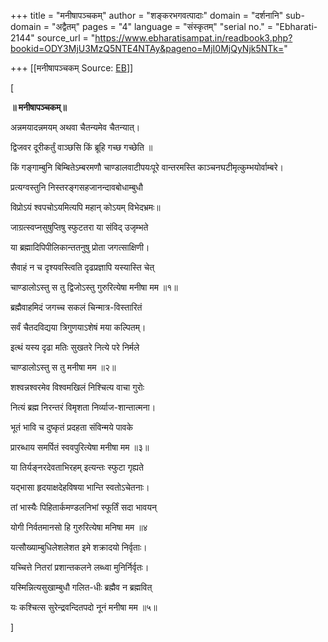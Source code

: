 +++
title = "मनीषापञ्चकम्"
author = "शङ्करभगवत्पादाः"
domain = "दर्शनानि"
sub-domain = "अद्वैतम्"
pages = "4"
language = "संस्कृतम्"
"serial no." = "Ebharati-2144"
source_url = "https://www.ebharatisampat.in/readbook3.php?bookid=ODY3MjU3MzQ5NTE4NTAy&pageno=MjI0MjQyNjk5NTk="

+++
[[मनीषापञ्चकम्	Source: [EB](https://www.ebharatisampat.in/readbook3.php?bookid=ODY3MjU3MzQ5NTE4NTAy&pageno=MjI0MjQyNjk5NTk=)]]

\[

**॥ मनीषापञ्चकम्॥**

अन्नमयादन्नमयम् अथवा चैतन्यमेव चैतन्यात्।

द्विजवर दूरीकर्तुं वाञ्छसि किं ब्रूहि गच्छ गच्छेति ॥

किं गङ्गाम्बुनि बिम्बितेऽम्बरमणौ चाण्डालवाटीपयःपूरे वान्तरमस्ति काञ्चनघटीमृत्कुम्भयोर्वाम्बरे।

प्रत्यग्वस्तुनि निस्तरङ्गसहजानन्दावबोधाम्बुधौ

विप्रोऽयं श्वपचोऽयमित्यपि महान् कोऽयम् विभेदभ्रमः॥

जाग्रत्स्वप्नसुषुप्तिषु स्फुटतरा या संविद् उजृम्भते

या ब्रह्मादिपिपीलिकान्ततनुषु प्रोता जगत्साक्षिणी।

सैवाहं न च दृश्यवस्त्विति दृढप्रज्ञापि यस्यास्ति चेत्

चाण्डालोऽस्तु स तु द्विजोऽस्तु गुरुरित्येषा मनीषा मम ॥१॥

ब्रह्मैवाहमिदं जगच्च सकलं चिन्मात्र-विस्तारितं

सर्वं चैतदविद्यया त्रिगुणयाऽशेषं मया कल्पितम्।

इत्थं यस्य दृढा मतिः सुखतरे नित्ये परे निर्मले

चाण्डालोऽस्तु स तु मनीषा मम ॥२॥

शश्वन्नश्वरमेव विश्वमखिलं निश्चित्य वाचा गुरोः

नित्यं ब्रह्म निरन्तरं विमृशता निर्व्याज-शान्तात्मना।

भूतं भावि च दुष्कृतं प्रदहता संविन्मये पावके

प्रारब्धाय समर्पितं स्ववपुरित्येषा मनीषा मम ॥३॥

या तिर्यङ्नरदेवताभिरहम् इत्यन्तः स्फुटा गृह्यते

यद्भासा हृदयाक्षदेहविषया भान्ति स्वतोऽचेतनाः।

तां भास्यैः पिहितार्कमण्डलनिभां स्फूर्तिं सदा भावयन्

योगी निर्वतमानसो हि गुरुरित्येषा मनिषा मम ॥४

यत्सौख्याम्बुधिलेशलेशत इमे शक्रादयो निर्वृताः।

यच्चित्ते नितरां प्रशान्तकलने लब्ध्वा मुनिर्निर्वृतः।

यस्मिन्नित्यसुखाम्बुधौ गलित-धीः ब्रह्मैव न ब्रह्मवित्

यः कश्चित्स सुरेन्द्रवन्दितपदो नूनं मनीषा मम ॥५॥

\]
